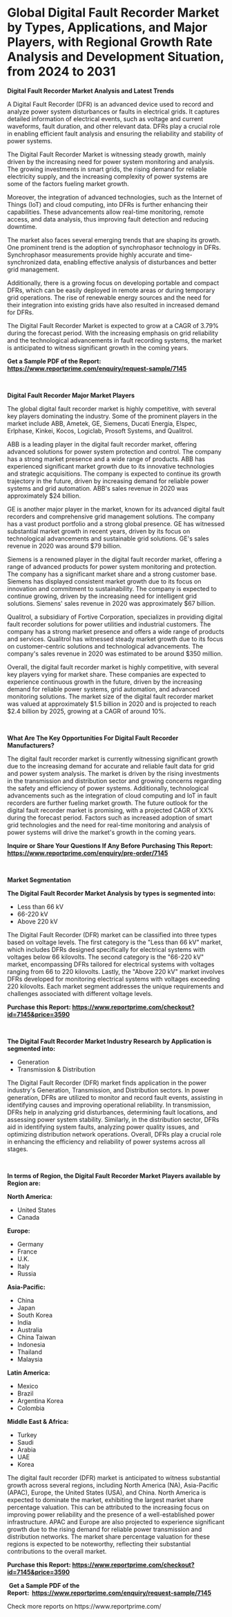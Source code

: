 <p><h1>Global Digital Fault Recorder Market by Types, Applications, and Major Players, with Regional Growth Rate Analysis and Development Situation, from 2024 to 2031</h1></p><p><strong>Digital Fault Recorder Market Analysis and Latest Trends</strong></p>
<p><p>A Digital Fault Recorder (DFR) is an advanced device used to record and analyze power system disturbances or faults in electrical grids. It captures detailed information of electrical events, such as voltage and current waveforms, fault duration, and other relevant data. DFRs play a crucial role in enabling efficient fault analysis and ensuring the reliability and stability of power systems.</p><p>The Digital Fault Recorder Market is witnessing steady growth, mainly driven by the increasing need for power system monitoring and analysis. The growing investments in smart grids, the rising demand for reliable electricity supply, and the increasing complexity of power systems are some of the factors fueling market growth.</p><p>Moreover, the integration of advanced technologies, such as the Internet of Things (IoT) and cloud computing, into DFRs is further enhancing their capabilities. These advancements allow real-time monitoring, remote access, and data analysis, thus improving fault detection and reducing downtime.</p><p>The market also faces several emerging trends that are shaping its growth. One prominent trend is the adoption of synchrophasor technology in DFRs. Synchrophasor measurements provide highly accurate and time-synchronized data, enabling effective analysis of disturbances and better grid management.</p><p>Additionally, there is a growing focus on developing portable and compact DFRs, which can be easily deployed in remote areas or during temporary grid operations. The rise of renewable energy sources and the need for their integration into existing grids have also resulted in increased demand for DFRs.</p><p>The Digital Fault Recorder Market is expected to grow at a CAGR of 3.79% during the forecast period. With the increasing emphasis on grid reliability and the technological advancements in fault recording systems, the market is anticipated to witness significant growth in the coming years.</p></p>
<p><strong>Get a Sample PDF of the Report:&nbsp; <a href="https://www.reportprime.com/enquiry/request-sample/7145">https://www.reportprime.com/enquiry/request-sample/7145</a></strong></p>
<p>&nbsp;</p>
<p><strong>Digital Fault Recorder Major Market Players</strong></p>
<p><p>The global digital fault recorder market is highly competitive, with several key players dominating the industry. Some of the prominent players in the market include ABB, Ametek, GE, Siemens, Ducati Energia, Elspec, Erlphase, Kinkei, Kocos, Logiclab, Prosoft Systems, and Qualitrol.</p><p>ABB is a leading player in the digital fault recorder market, offering advanced solutions for power system protection and control. The company has a strong market presence and a wide range of products. ABB has experienced significant market growth due to its innovative technologies and strategic acquisitions. The company is expected to continue its growth trajectory in the future, driven by increasing demand for reliable power systems and grid automation. ABB's sales revenue in 2020 was approximately $24 billion.</p><p>GE is another major player in the market, known for its advanced digital fault recorders and comprehensive grid management solutions. The company has a vast product portfolio and a strong global presence. GE has witnessed substantial market growth in recent years, driven by its focus on technological advancements and sustainable grid solutions. GE's sales revenue in 2020 was around $79 billion.</p><p>Siemens is a renowned player in the digital fault recorder market, offering a range of advanced products for power system monitoring and protection. The company has a significant market share and a strong customer base. Siemens has displayed consistent market growth due to its focus on innovation and commitment to sustainability. The company is expected to continue growing, driven by the increasing need for intelligent grid solutions. Siemens' sales revenue in 2020 was approximately $67 billion.</p><p>Qualitrol, a subsidiary of Fortive Corporation, specializes in providing digital fault recorder solutions for power utilities and industrial customers. The company has a strong market presence and offers a wide range of products and services. Qualitrol has witnessed steady market growth due to its focus on customer-centric solutions and technological advancements. The company's sales revenue in 2020 was estimated to be around $350 million.</p><p>Overall, the digital fault recorder market is highly competitive, with several key players vying for market share. These companies are expected to experience continuous growth in the future, driven by the increasing demand for reliable power systems, grid automation, and advanced monitoring solutions. The market size of the digital fault recorder market was valued at approximately $1.5 billion in 2020 and is projected to reach $2.4 billion by 2025, growing at a CAGR of around 10%.</p></p>
<p>&nbsp;</p>
<p><strong>What Are The Key Opportunities For Digital Fault Recorder Manufacturers?</strong></p>
<p><p>The digital fault recorder market is currently witnessing significant growth due to the increasing demand for accurate and reliable fault data for grid and power system analysis. The market is driven by the rising investments in the transmission and distribution sector and growing concerns regarding the safety and efficiency of power systems. Additionally, technological advancements such as the integration of cloud computing and IoT in fault recorders are further fueling market growth. The future outlook for the digital fault recorder market is promising, with a projected CAGR of XX% during the forecast period. Factors such as increased adoption of smart grid technologies and the need for real-time monitoring and analysis of power systems will drive the market's growth in the coming years.</p></p>
<p><strong>Inquire or Share Your Questions If Any Before Purchasing This Report: <a href="https://www.reportprime.com/enquiry/pre-order/7145">https://www.reportprime.com/enquiry/pre-order/7145</a></strong></p>
<p>&nbsp;</p>
<p><strong>Market Segmentation</strong></p>
<p><strong>The Digital Fault Recorder Market Analysis by types is segmented into:</strong></p>
<p><ul><li>Less than 66 kV</li><li>66-220 kV</li><li>Above 220 kV</li></ul></p>
<p><p>The Digital Fault Recorder (DFR) market can be classified into three types based on voltage levels. The first category is the "Less than 66 kV" market, which includes DFRs designed specifically for electrical systems with voltages below 66 kilovolts. The second category is the "66-220 kV" market, encompassing DFRs tailored for electrical systems with voltages ranging from 66 to 220 kilovolts. Lastly, the "Above 220 kV" market involves DFRs developed for monitoring electrical systems with voltages exceeding 220 kilovolts. Each market segment addresses the unique requirements and challenges associated with different voltage levels.</p></p>
<p><strong>Purchase this Report:&nbsp;<a href="https://www.reportprime.com/checkout?id=7145&price=3590">https://www.reportprime.com/checkout?id=7145&price=3590</a></strong></p>
<p>&nbsp;</p>
<p><strong>The Digital Fault Recorder Market Industry Research by Application is segmented into:</strong></p>
<p><ul><li>Generation</li><li>Transmission & Distribution</li></ul></p>
<p><p>The Digital Fault Recorder (DFR) market finds application in the power industry's Generation, Transmission, and Distribution sectors. In power generation, DFRs are utilized to monitor and record fault events, assisting in identifying causes and improving operational reliability. In transmission, DFRs help in analyzing grid disturbances, determining fault locations, and assessing power system stability. Similarly, in the distribution sector, DFRs aid in identifying system faults, analyzing power quality issues, and optimizing distribution network operations. Overall, DFRs play a crucial role in enhancing the efficiency and reliability of power systems across all stages.</p></p>
<p>&nbsp;</p>
<p><strong>In terms of Region, the Digital Fault Recorder Market Players available by Region are:</strong></p>
<p>
    <p> <strong> North America: </strong>
        <ul>
            <li>United States</li>
            <li>Canada</li>
        </ul>
        </p> 
    <p> <strong> Europe: </strong>
        <ul>
            <li>Germany</li>
            <li>France</li>
            <li>U.K.</li>
            <li>Italy</li>
            <li>Russia</li>
        </ul>
        </p> 
    <p> <strong> Asia-Pacific: </strong>
        <ul>
            <li>China</li>
            <li>Japan</li>
            <li>South Korea</li>
            <li>India</li>
            <li>Australia</li>
            <li>China Taiwan</li>
            <li>Indonesia</li>
            <li>Thailand</li>
            <li>Malaysia</li>
        </ul>
        </p> 
    <p> <strong> Latin America: </strong>
        <ul>
            <li>Mexico</li>
            <li>Brazil</li>
            <li>Argentina Korea</li>
            <li>Colombia</li>
        </ul>
        </p> 
    <p> <strong> Middle East & Africa: </strong>
        <ul>
            <li>Turkey</li>
            <li>Saudi</li>
            <li>Arabia</li>
            <li>UAE</li>
            <li>Korea</li>
        </ul>
    </p>
    </p>
<p><p>The digital fault recorder (DFR) market is anticipated to witness substantial growth across several regions, including North America (NA), Asia-Pacific (APAC), Europe, the United States (USA), and China. North America is expected to dominate the market, exhibiting the largest market share percentage valuation. This can be attributed to the increasing focus on improving power reliability and the presence of a well-established power infrastructure. APAC and Europe are also projected to experience significant growth due to the rising demand for reliable power transmission and distribution networks. The market share percentage valuation for these regions is expected to be noteworthy, reflecting their substantial contributions to the overall market.</p></p>
<p><strong>Purchase this Report: <a href="https://www.reportprime.com/checkout?id=7145&price=3590">https://www.reportprime.com/checkout?id=7145&price=3590</a></strong></p>
<p>&nbsp;<strong>Get a Sample PDF of the Report:&nbsp;&nbsp;<a href="https://www.reportprime.com/enquiry/request-sample/7145">https://www.reportprime.com/enquiry/request-sample/7145</a></strong></p>
<p><strong></strong></p>
<p>Check more reports on https://www.reportprime.com/</p>